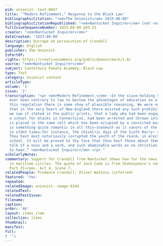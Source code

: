 ```yaml
---
pid: unionist--text-0047
title: '"Modern Refinement," Response to the Black Law'
bibliographicCitation: "<em>The Unionist</em> 1833-08-08"
bibliographicCitationRepublished: "<em>Nantucket Inquirer</em> (not researched)"
fullIssueSequenceNumber: 1833-08-08 p03.33
creator: "<em>Nantucket Inquirer</em>"
dateCreated: '1833-08-08'
description: Outrage at persecution of Crandall
language: English
publisher: The Unionist
IsPartOf: 
rights: https://creativecommons.org/publicdomain/mark/1.0/
source: "<em>Nantucket Inquirer</em>"
subject: Canterbury Female Academy; Black Law
type: Text
category: Unionist content
articleType: 
volume: '1'
issue: '2'
transcription: "<p> <em>Modern Refinement.</em> —In the slave-holding States it has
  ever been contrary to law to bestow the advantages of education on a negro. For
  this regulation there is some show of plausible reasoning. We were not aware, however,
  that in the very heart of New-England there existed any such prohibition, until
  we saw it stated in the public prints, that a lady who had been engaged in keeping
  a school for blacks in Connecticut, had been arrested and thrown intro prison. She
  is placed in the same cell which has been occupied by a convicted murderer! There
  is something quite romantic in all this—inasmuch as it savors of the notions held
  in olden times—for instance, the chivalric days of the Sixth Harry: </p> <p> <em>Cade.</em>
  Thou hast most notoriously corrupted the youth of the realm, in erecting a grammar
  school. It will be proved to thy face that thou hast those about thee, that usually
  talk of a noun and a verb, and such abominable words as no christian can endure
  to hear.” <em>Nantucket Inquirer</em> </p> "
scholarlyNotes: 
commentary: Support for Crandall from Nantucket shows how far the news could travel
  in maritime circles. The quote of Jack Cade is from Shakespeare's <em>Henry VI,
  Part II</em>, Act 4, Scene 7.
relatedPeople: Prudence Crandall; Oliver Watkins (inferred)
featured: 'Yes'
repeated: 
relatedImage: unionist--image-0344
relatedText: 
relatedTextIssue: 
filename: 
caption: 
order: '46'
layout: items_item
collection: items
thumbnail: 
manifest: 
full: 
! '': 
---
```

